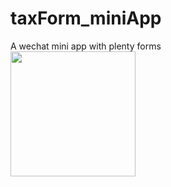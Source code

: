 # taxForm_miniApp
A wechat mini app with plenty forms   
<img width="200" src="https://i.loli.net/2018/08/21/5b7bc1e9bfd0e.jpg">
